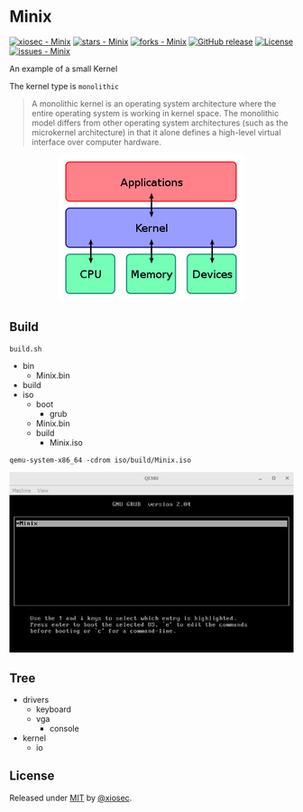 # Minix

[![xiosec - Minix](https://img.shields.io/static/v1?label=xiosec&message=Minix&color=blue&logo=github)](https://github.com/xiosec/Minix)
[![stars - Minix](https://img.shields.io/github/stars/xiosec/Minix?style=social)](https://github.com/xiosec/Minix)
[![forks - Minix](https://img.shields.io/github/forks/xiosec/Minix?style=social)](https://github.com/xiosec/Minix) [![GitHub release](https://img.shields.io/github/release/xiosec/Minix?include_prereleases=&sort=semver)](https://github.com/xiosec/Minix/releases/)
[![License](https://img.shields.io/badge/License-MIT-blue)](#license)
[![issues - Minix](https://img.shields.io/github/issues/xiosec/Minix)](https://github.com/xiosec/Minix/issues)

An example of a small Kernel

The kernel type is `monolithic`

> A monolithic kernel is an operating system architecture where the entire operating system is working in kernel space. The monolithic model differs from other operating system architectures (such as the microkernel architecture) in that it alone defines a high-level virtual interface over computer hardware.

<p align="center">
<img src="resources/images/Kernel.png">
</p>

## Build
```
build.sh 
```
- bin 
    - Minix.bin
- build
- iso
    - boot
        - grub
    - Minix.bin
    - build
        - Minix.iso
```
qemu-system-x86_64 -cdrom iso/build/Minix.iso
```
<p align="center">
<img src="resources/screenshot/boot.jpg">
</p>

## Tree
- drivers
    - keyboard
    - vga
        - console
- kernel
    - io

## License

Released under [MIT](/LICENSE) by [@xiosec](https://github.com/xiosec).
